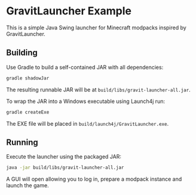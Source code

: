 # GravitLauncher Example

This is a simple Java Swing launcher for Minecraft modpacks inspired by GravitLauncher.

## Building

Use Gradle to build a self-contained JAR with all dependencies:

```bash
gradle shadowJar
```

The resulting runnable JAR will be at `build/libs/gravit-launcher-all.jar`.

To wrap the JAR into a Windows executable using Launch4j run:

```bash
gradle createExe
```

The EXE file will be placed in `build/launch4j/GravitLauncher.exe`.

## Running

Execute the launcher using the packaged JAR:

```bash
java -jar build/libs/gravit-launcher-all.jar
```

A GUI will open allowing you to log in, prepare a modpack instance and launch the game.
